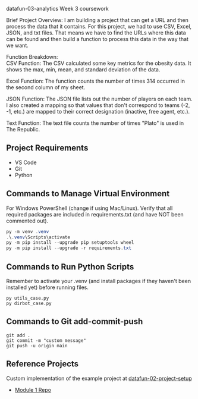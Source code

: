 datafun-03-analytics
Week 3 coursework

Brief Project Overview: 
I am building a project that can get a URL and then process the data that it contains. For this project, we had to use CSV, Excel, JSON, and txt files. That means we have to find the URLs where this data can be found and then build a function to process this data in the way that we want. 


Function Breakdown:  
CSV Function: The CSV calculated some key metrics for the obesity data. It shows the max, min, mean, and standard deviation of the data.

Excel Function: The function counts the number of times 314 occurred in the second column of my sheet.

JSON Function: The JSON file lists out the number of players on each team. I also created a mapping so that values that don't correspond to teams (-2, -1, etc.) are mapped to their correct designation (inactive, free agent, etc.).

Text Function: The text file counts the number of times "Plato" is used in The Republic.

## Project Requirements

- VS Code
- Git
- Python 


## Commands to Manage Virtual Environment

For Windows PowerShell (change if using Mac/Linux).
Verify that all required packages are included in requirements.txt (and have NOT been commented out).


```powershell
py -m venv .venv
.\.venv\Scripts\activate
py -m pip install --upgrade pip setuptools wheel
py -m pip install --upgrade -r requirements.txt
```

## Commands to Run Python Scripts

Remember to activate your .venv (and install packages if they haven't been installed yet) before running files.

```shell
py utils_case.py
py dirbot_case.py
```

## Commands to Git add-commit-push

```shell
git add .
git commit -m "custom message"
git push -u origin main
```

## Reference Projects

Custom implementation of the example project at 
[datafun-02-project-setup](https://github.com/denisecase/datafun-02-project-setup)

- [Module 1 Repo](https://github.com/denisecase/datafun-01-utils/)